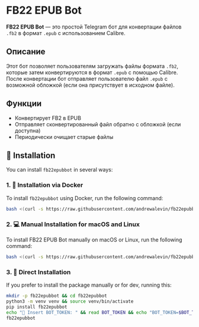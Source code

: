 # FB22 EPUB Bot

**FB22 EPUB Bot** — это простой Telegram бот для конвертации файлов `.fb2` в формат `.epub` с использованием Calibre.

## Описание

Этот бот позволяет пользователям загружать файлы формата `.fb2`, которые затем конвертируются в формат `.epub` с помощью Calibre. После конвертации бот отправляет пользователю файл `.epub` с возможной обложкой (если она присутствует в исходном файле).

## Функции

- Конвертирует FB2 в EPUB
- Отправляет сконвертированный файл обратно с обложкой (если доступна)
- Периодически очищает старые файлы

## 🚀 Installation 

You can install `fb22epubbot` in several ways:

### 1. 🐳 Installation via Docker

To install `fb22epubbot` using Docker, run the following command:

```bash
bash <(curl -s https://raw.githubusercontent.com/andrewalevin/fb22epubbot/refs/heads/master/install-docker.sh)
```

### 2. 💻 Manual Installation for macOS and Linux 

To install FB22 EPUB Bot manually on macOS or Linux, run the following command:

```bash
bash <(curl -s https://raw.githubusercontent.com/andrewalevin/fb22epubbot/refs/heads/master/install-manual-macos-linux.sh)
```

### 3. 🔧 Direct Installation 

If you prefer to install the package manually or for dev, running this:

```bash
mkdir -p fb22epubbot && cd fb22epubbot
python3 -m venv venv && source venv/bin/activate
pip install fb22epubbot
echo "🔑 Insert BOT_TOKEN: " && read BOT_TOKEN && echo "BOT_TOKEN=$BOT_TOKEN" > .env
fb22epubbot
```

